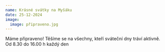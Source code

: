 ```yaml
---
name: Krásné svátky na Myšáku
date: 25-12-2024
image:
  image: připraveno.jpg
---
```

M﻿áme připraveno! Těšíme se na všechny, kteří sváteční dny tráví aktivně. Od 8.30 do 16.00 h každý den